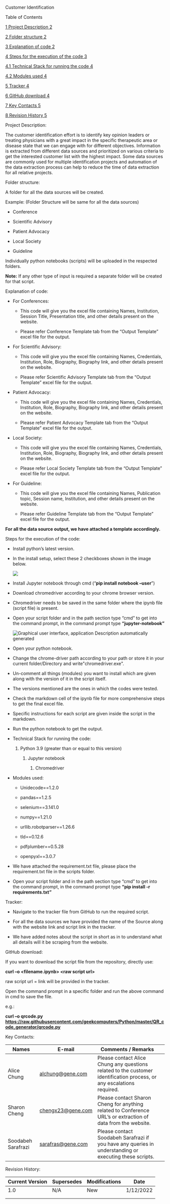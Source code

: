 Customer Identification

Table of Contents

[1 Project Description 2](#_Toc52526696)

[2 Folder structure 2](#_Toc52526697)

[3 Explanation of code 2](#_Toc52526700)

[4 Steps for the execution of the code 3](#_Toc52526701)

[4.1 Technical Stack for running the code 4](#_Toc52526702)

[4.2 Modules used 4](#_Toc52526702)

[5 Tracker 4](#_Toc52526703)

[6 GitHub download 4](#_Toc52526704)

[7 Key Contacts 5](#_Toc52526704)

[8 Revision History 5](#_Toc52526704)

Project Description:

The customer identification effort is to identify key opinion leaders or
treating physicians with a great impact in the specific therapeutic area or
disease state that we can engage with for different objectives. Information is
extracted from different data sources and prioritized on various criteria to get
the interested customer list with the highest impact. Some data sources are
commonly used for multiple identification projects and automation of the data
extraction process can help to reduce the time of data extraction for all
relative projects.

Folder structure:

A folder for all the data sources will be created.

Example: (Folder Structure will be same for all the data sources)

-   Conference

-   Scientific Advisory

-   Patient Advocacy

-   Local Society

-   Guideline

Individually python notebooks (scripts) will be uploaded in the respected
folders.

**Note:** If any other type of input is required a separate folder will be
created for that script.

Explanation of code:

-   For Conferences:

    -   This code will give you the excel file containing Names, Institution,
        Session Title, Presentation title, and other details present on the
        website.

    -   Please refer Conference Template tab from the “Output Template” excel
        file for the output.

-   For Scientific Advisory:

    -   This code will give you the excel file containing Names, Credentials,
        Institution, Role, Biography, Biography link, and other details present
        on the website.

    -   Please refer Scientific Advisory Template tab from the “Output Template”
        excel file for the output.

-   Patient Advocacy:

    -   This code will give you the excel file containing Names, Credentials,
        Institution, Role, Biography, Biography link, and other details present
        on the website.

    -   Please refer Patient Advocacy Template tab from the “Output Template”
        excel file for the output.

-   Local Society:

    -   This code will give you the excel file containing Names, Credentials,
        Institution, Role, Biography, Biography link, and other details present
        on the website.

    -   Please refer Local Society Template tab from the “Output Template” excel
        file for the output.

-   For Guideline:

    -   This code will give you the excel file containing Names, Publication
        topic, Session name, Institution, and other details present on the
        website.

    -   Please refer Guideline Template tab from the “Output Template” excel
        file for the output.

**For all the data source output, we have attached a template accordingly.**

Steps for the execution of the code:

-   Install python’s latest version.

-   In the install setup, select these 2 checkboxes shown in the image below.

    ![](media/ed42228aaa1fd09bcb6f37826387a129.jpg)

-   Install Jupyter notebook through cmd (“**pip install notebook –user**”)

-   Download chromedriver according to your chrome browser version.

-   Chromedriver needs to be saved in the same folder where the ipynb file
    (script file) is present.

-   Open your script folder and in the path section type “cmd” to get into the
    command prompt, in the command prompt type **“jupyter-notebook”**

    ![Graphical user interface, application Description automatically
    generated](media/76496fe858cd288afcefa44eec8b5b28.jpg)

-   Open your python notebook.

-   Change the chrome-driver path according to your path or store it in your
    current folder/Directory and write"chromedriver.exe".

-   Un-comment all things (modules) you want to install which are given along
    with the version of it in the script itself.

-   The versions mentioned are the ones in which the codes were tested.

-   Check the markdown cell of the ipynb file for more comprehensive steps to
    get the final excel file.

-   Specific instructions for each script are given inside the script in the
    markdown.

-   Run the python notebook to get the output.

-   Technical Stack for running the code:

    1.  Python 3.9 (greater than or equal to this version)

        1.  Jupyter notebook

            1.  Chromedriver

-   Modules used:

    -   Unidecode==1.2.0

    -   pandas==1.2.5

    -   selenium==3.141.0

    -   numpy==1.21.0

    -   urllib.robotparser==1.26.6

    -   tld==0.12.6

    -   pdfplumber==0.5.28

    -   openpyxl==3.0.7

-   We have attached the requirement.txt file, please place the requirement.txt
    file in the scripts folder.

-   Open your script folder and in the path section type “cmd” to get into the
    command prompt, in the command prompt type **“pip install -r
    requirements.txt”**

Tracker:

-   Navigate to the tracker file from GitHub to run the required script.

-   For all the data sources we have provided the name of the Source along with
    the website link and script link in the tracker.

-   We have added notes about the script in short as in to understand what all
    details will it be scraping from the website.

GitHub download:

If you want to download the script file from the repository, directly use:

**curl –o \<filename.ipynb\> \<raw script url\>**

raw script url = link will be provided in the tracker.

Open the command prompt in a specific folder and run the above command in cmd to
save the file.

e.g.:

**curl –o qrcode.py
https://raw.githubusercontent.com/geekcomputers/Python/master/QR_code_generator/qrcode.py**

Key Contacts:

| Names              | E-mail                                        | Comments / Remarks                                                                                                    |   |
|--------------------|-----------------------------------------------|-----------------------------------------------------------------------------------------------------------------------|---|
| Alice Chung        | alchung@gene.com                              | Please contact Alice Chung any questions related to the customer identification process, or any escalations required. |   |
| Sharon Cheng       | [chengx23@gene.com](mailto:chengx23@gene.com) | Please contact Sharon Cheng for anything related to Conference URL’s or extraction of data from the website.          |   |
| Soodabeh Sarafrazi | [sarafras@gene.com](mailto:sarafras@gene.com) | Please contact Soodabeh Sarafrazi if you have any queries in understanding or executing these scripts.                |   |

Revision History:

| Current Version | Supersedes | Modifications | Date      |
|-----------------|------------|---------------|-----------|
| 1.0             | N/A        | New           | 1/12/2022 |
|                 |            |               |           |
|                 |            |               |           |
